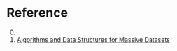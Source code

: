 # Reference

0. []()
0. [Algorithms and Data Structures for Massive Datasets](https://www.manning.com/books/algorithms-and-data-structures-for-massive-datasets)

